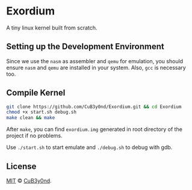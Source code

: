 # Exordium

A tiny linux kernel built from scratch.

## Setting up the Development Environment

Since we use the `nasm` as assembler and `qemu` for emulation, you should ensure `nasm` and `qemu` are installed in your system. Also, `gcc` is necessary too.

## Compile Kernel

```bash
git clone https://github.com/CuB3y0nd/Exordium.git && cd Exordium
chmod +x start.sh debug.sh
make clean && make
```

After `make`, you can find `exordium.img` generated in root directory of the project if no problems.

Use `./start.sh` to start emulate and `./debug.sh` to debug with gdb.

## License

[MIT](https://github.com/CuB3y0nd/Exordium/blob/master/LICENSE) © [CuB3y0nd](https://assembly.rip/).
